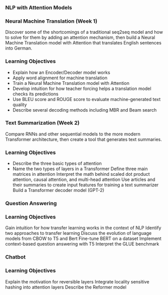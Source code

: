 ### NLP with Attention Models

### Neural Machine Translation (Week 1)

Discover some of the shortcomings of a traditional seq2seq model and how to solve for them by adding an attention mechanism, then build a Neural Machine Translation model with Attention that translates English sentences into German.

### Learning Objectives

* Explain how an Encoder/Decoder model works
* Apply word alignment for machine translation
* Train a Neural Machine Translation model with Attention
* Develop intuition for how teacher forcing helps a translation model checks its predictions
* Use BLEU score and ROUGE score to evaluate machine-generated text quality
* Describe several decoding methods including MBR and Beam search

### Text Summarization (Week 2)

Compare RNNs and other sequential models to the more modern Transformer architecture, then create a tool that generates text summaries.

### Learning Objectives

* Describe the three basic types of attention
* Name the two types of layers in a Transformer
Define three main matrices in attention
Interpret the math behind scaled dot product attention, causal attention, and multi-head attention
Use articles and their summaries to create input features for training a text summarizer
Build a Transformer decoder model (GPT-2)

### Question Answering

### Learning Objectives

Gain intuition for how transfer learning works in the context of NLP
Identify two approaches to transfer learning
Discuss the evolution of language models from CBOW to T5 and Bert
Fine-tune BERT on a dataset
Implement context-based question answering with T5
Interpret the GLUE benchmark

### Chatbot

### Learning Objectives

Explain the motivation for reversible layers
Integrate locality sensitive hashing into attention layers
Describe the Reformer model
